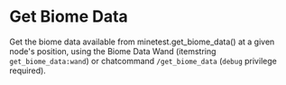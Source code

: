# Get Biome Data
Get the biome data available from minetest.get_biome_data() at a given node's position, using the Biome Data Wand (itemstring `get_biome_data:wand`) or chatcommand `/get_biome_data` (`debug` privilege required).
